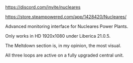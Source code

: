 https://discord.com/invite/nucleares  

https://store.steampowered.com/app/1428420/Nucleares/

Advanced monitoring interface for Nucleares Power Plants.

Only works in HD 1920x1080 under Liberica 21.0.5.

The Meltdown section is, in my opinion, the most visual.

All three loops are active on a fully upgraded central unit.
